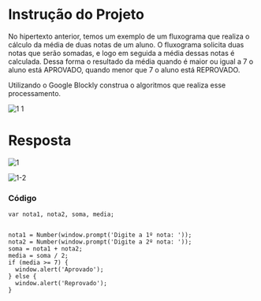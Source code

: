 # **Instrução do Projeto**
No hipertexto anterior, temos um exemplo de um fluxograma que realiza o cálculo da média de duas notas de um aluno. O fluxograma solicita duas notas que serão somadas, 
e logo em seguida a média dessas notas é calculada. Dessa forma o resultado da média quando é maior ou igual a 7 o aluno está APROVADO, quando menor que 7 o aluno 
está REPROVADO.

Utilizando o Google Blockly construa o algoritmos que realiza esse processamento.


![1 1](https://github.com/Kimitayo/softex_formacao_acelerada_backend/assets/84105466/84c61595-9951-45ec-9273-40de4248a9ff)


# **Resposta**

![1](https://github.com/Kimitayo/softex_formacao_acelerada_backend/assets/84105466/095b311c-9860-4e03-b21d-47507d7ddcb1)

![1-2](https://github.com/Kimitayo/softex_formacao_acelerada_backend/assets/84105466/f1cd5769-6067-435f-8135-34262e839ec5)

### Código

```
var nota1, nota2, soma, media;


nota1 = Number(window.prompt('Digite a 1º nota: '));
nota2 = Number(window.prompt('Digite a 2º nota: '));
soma = nota1 + nota2;
media = soma / 2;
if (media >= 7) {
  window.alert('Aprovado');
} else {
  window.alert('Reprovado');
}
```


